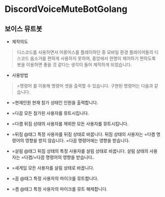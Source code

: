 # DiscordVoiceMuteBotGolang
## 보이스 뮤트봇
- 제작의도
> 디스코드를 사용하면서 어몽어스를 플레이하던 중
모바일 환경 플레이어들의 디스코드 음소거를 편하게 사용하지 못하여,
중앙에서 한명이 제어하기 편하도록 봇을 이용하면
좋을 것 같다는 생각이 들어 제작하게 되었습니다.
- 사용방법
> =명령어 를 이용해 명령어 셋을 출력할 수 있습니다.
구현된 명령어는 다음과 같습니다.
* =현재인원
현재 참가 상태인 인원을 출력합니다.

* =다끔
모든 참가된 사용자를 뮤트시킵니다.

* =다켬
뒤짐 상태의 사용자를 제외한 모든 사용자를 뮤트시킵니다.

* =뒤짐 @태그
특정 사용자를 뒤짐 상태로 바꿉니다.
뒤짐 상태의 사용자는 =다켬 명령어의 영향을 받지 않습니다.
=다끔 명령어에는 영향을 받습니다.

* =살림 @태그
뒤짐 상태의 특정 사용자를 살림 상태로 바꿉니다.
살림 상태의 사용자는 =다켬/=다끔 명령어의 영향을 받습니다..

* =새게임
모든 사용자를 살림 상태로 바꿉니다.

* =끔 @태그
특정 사용자의 마이크를 뮤트합니다.

* =켬 @태그
특정 사용자의 마이크를 뮤트 해제합니다.
